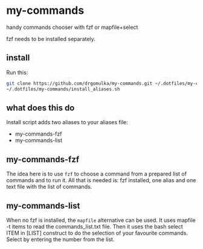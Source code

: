 # my-commands
handy commands chooser with fzf or mapfile+select

fzf needs to be installed separately.

## install

Run this:

```sh
git clone https://github.com/drgomulka/my-commands.git ~/.dotfiles/my-commands
~/.dotfiles/my-commands/install_aliases.sh
```
## what does this do

Install script adds two aliases to your aliases file:

* my-commands-fzf
* my-commands-list

## my-commands-fzf

The idea here is to use `fzf` to choose a command from a prepared list of commands and to run it. All that is needed is: fzf installed, one alias and one text file with the list of commands. 

## my-commands-list

When no fzf is installed, the `mapfile` alternative can be used. 
It uses  mapfile -t items to read the commands_list.txt file. Then it uses the bash select ITEM in [LIST] construct to do the selection of your favourite commands. Select by entering the number from the list.  
